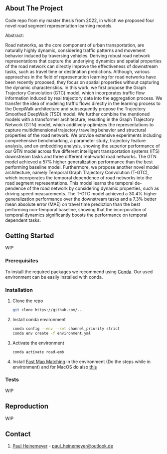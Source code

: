 <!-- PROJECT LOGO -->
<!--
<br />
<div align="center">
  <a href="https://github.com/github_username/repo_name">
    <img src="static/logo.png" alt="Logo">
  </a>
</div>
-->

#

<!-- ABOUT THE PROJECT -->
## About The Project
Code repo from my master thesis from 2022, in which we proposed four novel road segment representation learning models.

Abstract:

Road networks, as the core component of urban transportation, are naturally highly
dynamic, considering traffic patterns and movement behavior induced by traversing
vehicles. Deriving robust road network representations that capture the underlying
dynamics and spatial properties of the road network can directly improve the effectiveness
of downstream tasks, such as travel time or destination predictions. Although, various
approaches in the field of representation learning for road networks have been recently
proposed, they focus on spatial properties without capturing the dynamic characteristics.
In this work, we first propose the Graph Trajectory Convolution (GTC) model, which
incorporates traffic flow information induced by real trajectory data into the aggregation
process. We transfer the idea of modeling traffic flows directly in the learning process to
the DeepWalk architecture and subsequently propose the Trajectory Smoothed DeepWalk
(TSD) model. We further combine the mentioned models with a transformer architecture,
resulting in the Graph Trajectory Network (GTN) model, which additively optimizes the
representations to capture multidimensional trajectory traveling behavior and structural
properties of the road network. We provide extensive experiments including comprehensive
benchmarking, a parameter study, trajectory feature analysis, and an embedding analysis,
showing the superior performance of our GTN model across five different intelligent
transportation systems (ITS) downstream tasks and three different real-world road
networks. The GTN model achieved a 57% higher generalization performance than the
best performing baseline model.
Furthermore, we propose another novel model architecture, namely Temporal Graph
Trajectory Convolution (T-GTC), which incorporates the temporal dependence of road
networks into the road segment representations. This model learns the temporal de-
pendence of the road network by considering dynamic properties, such as driving speed
measurements. The T-GTC model achieved a 30.4% higher generalization performance
over the downstream tasks and a 7.3% better mean absolute error (MAE) on travel time
prediction than the best performing non-temporal baseline, showing that the incorporation
of temporal dynamics significantly boosts the performance on temporal dependent tasks.


<!-- GETTING STARTED -->
## Getting Started

WIP

### Prerequisites
To install the required packages we recommend using [Conda](https://docs.conda.io/en/latest/). Our used environment can be easily installed with conda.

### Installation

1. Clone the repo
   ```sh
   git clone https://github.com/...
   ```
2. Install conda environment
   ```sh
   conda config --env --set channel_priority strict
   conda env create -f environment.yml
   ```
3. Activate the environment
   ```sh
   conda activate road-emb
   ```
4. Install [Fast Map Matching](https://fmm-wiki.github.io/docs/installation/) in the environment (Do the steps while in environment) and for MacOS do also [this](https://github.com/cyang-kth/fmm/pull/214)

### Tests
WIP

## Reproduction
WIP

<!-- CONTACT -->
## Contact

1. [Paul Heinemeyer](https://github.com/SwiftPredator) - paul_heinemeyer@outlook.de




